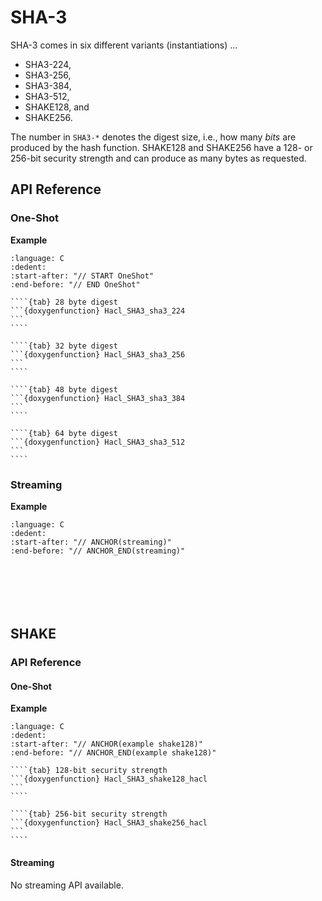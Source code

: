 # SHA-3

SHA-3 comes in six different variants (instantiations) ...

* SHA3-224,
* SHA3-256,	
* SHA3-384,
* SHA3-512,
* SHAKE128, and
* SHAKE256.

The number in `SHA3-*` denotes the digest size, i.e., how many *bits* are produced by the hash function.
SHAKE128 and SHAKE256 have a 128- or 256-bit security strength and can produce as many bytes as requested.

## API Reference

### One-Shot

**Example**

```{literalinclude} ../../../../tests/sha3.cc
:language: C
:dedent:
:start-after: "// START OneShot"
:end-before: "// END OneShot"
```

`````{tabs}
````{tab} 28 byte digest
```{doxygenfunction} Hacl_SHA3_sha3_224
```
````

````{tab} 32 byte digest
```{doxygenfunction} Hacl_SHA3_sha3_256
```
````

````{tab} 48 byte digest
```{doxygenfunction} Hacl_SHA3_sha3_384
```
````

````{tab} 64 byte digest
```{doxygenfunction} Hacl_SHA3_sha3_512
```
````
`````

### Streaming

**Example**

```{literalinclude} ../../../../tests/sha3.cc
:language: C
:dedent:
:start-after: "// ANCHOR(streaming)"
:end-before: "// ANCHOR_END(streaming)"
```

```{doxygentypedef} Hacl_Streaming_SHA3_state_sha3_256
```

```{doxygenfunction} Hacl_Streaming_SHA3_create_in_256
```

```{doxygenfunction} Hacl_Streaming_SHA3_init_256
```

```{doxygenfunction} Hacl_Streaming_SHA3_update_256
```

```{doxygenfunction} Hacl_Streaming_SHA3_finish_256
```

```{doxygenfunction} Hacl_Streaming_SHA3_free_256
```

## SHAKE

### API Reference

#### One-Shot

**Example**

```{literalinclude} ../../../../tests/sha3.cc
:language: C
:dedent:
:start-after: "// ANCHOR(example shake128)"
:end-before: "// ANCHOR_END(example shake128)"
```

`````{tabs}
````{tab} 128-bit security strength
```{doxygenfunction} Hacl_SHA3_shake128_hacl
```
````

````{tab} 256-bit security strength
```{doxygenfunction} Hacl_SHA3_shake256_hacl
```
````
`````

#### Streaming

No streaming API available.

